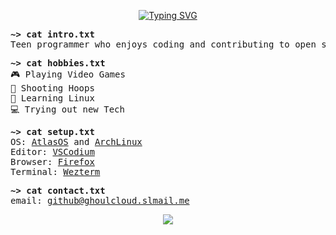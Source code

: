 <p align="center">
<a href="https://git.io/typing-svg"><img src="https://readme-typing-svg.demolab.com?font=Fira+Code&size=32&pause=1000&color=9b47ff&center=true&random=false&width=435&lines=~%3E+Hello!;Welcome+to+My+Profile." alt="Typing SVG" />
</a>
</p>

<pre>
<strong>~> cat intro.txt</strong>
Teen programmer who enjoys coding and contributing to open source technology.
</pre>

<pre>
<strong>~> cat hobbies.txt</strong>
🎮 Playing Video Games
🏀 Shooting Hoops
🐧 Learning Linux
💻 Trying out new Tech
</pre>

<pre>
<strong>~> cat setup.txt</strong>
OS: <a href="https://github.com/Atlas-OS/Atlas">AtlasOS</a> and <a href="https://archlinux.org/">ArchLinux</a>
Editor: <a href="https://github.com/VSCodium/vscodium">VSCodium</a>
Browser: <a href="https://www.mozilla.org/en-US/firefox">Firefox</a> 
Terminal: <a href="https://github.com/wez/wezterm">Wezterm</a>
</pre>

<pre>
<strong>~> cat contact.txt</strong>
email: <a href="mailto:personal@ghoulcloud.slmail.me">github@ghoulcloud.slmail.me</a>
</pre>

<p align="center"><a href="https://github.com/anuraghazra/github-readme-stats">
  <img align="center" src="https://github-readme-stats.vercel.app/api?username=ghoulboii&show_icons=true&theme=midnight-purple" />
</a>
</p>

<!---
GhoulBoii/GhoulBoii is a ✨ special ✨ repository because its `README.md` (this file) appears on your GitHub profile.
You can click the Preview link to take a look at your changes.
--->
